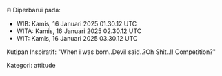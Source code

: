 ⏰ Diperbarui pada:
- WIB: Kamis, 16 Januari 2025 01.30.12 UTC
- WITA: Kamis, 16 Januari 2025 02.30.12 UTC
- WIT: Kamis, 16 Januari 2025 03.30.12 UTC

Kutipan Inspiratif:
"When i was born..Devil said..?Oh Shit..!! Competition?"


Kategori: attitude

